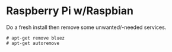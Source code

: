 # Raspberry Pi w/Raspbian

Do a fresh install then remove some unwanted/-needed services.

    # apt-get remove bluez
    # apt-get autoremove
    
